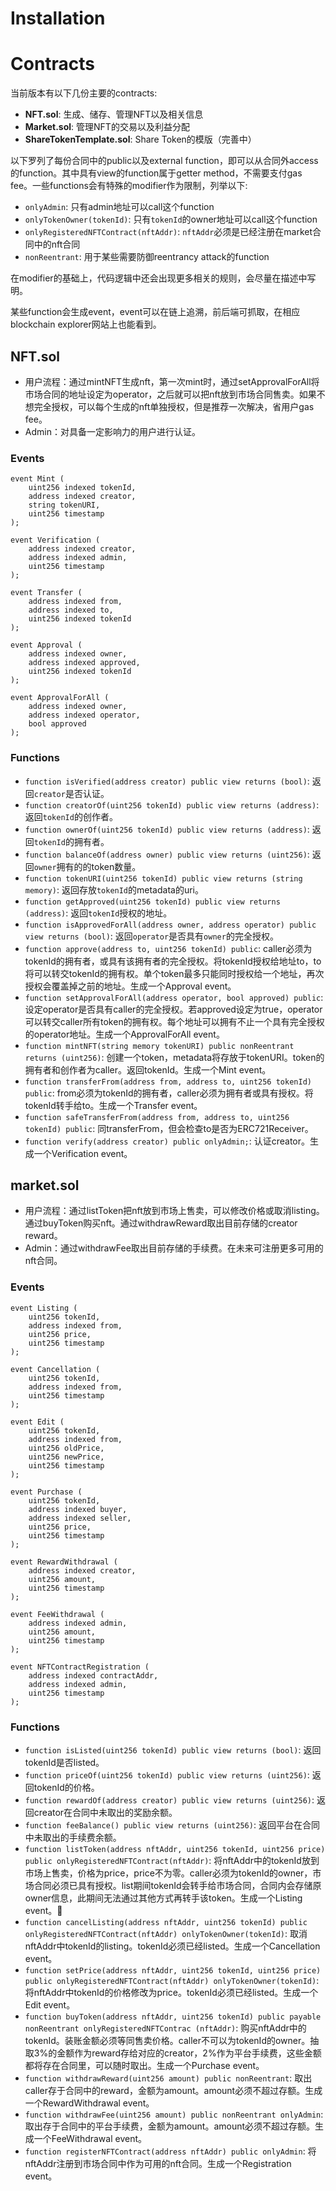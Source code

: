 # Installation

# Contracts
当前版本有以下几份主要的contracts:
 - __NFT.sol__: 生成、储存、管理NFT以及相关信息
 - __Market.sol__: 管理NFT的交易以及利益分配
 - __ShareTokenTemplate.sol__: Share Token的模版（完善中）

 以下罗列了每份合同中的public以及external function，即可以从合同外access的function。其中具有view的function属于getter method，不需要支付gas fee。一些functions会有特殊的modifier作为限制，列举以下: 
 - `onlyAdmin`: 只有admin地址可以call这个function
 - `onlyTokenOwner(tokenId)`: 只有`tokenId`的owner地址可以call这个function
 - `onlyRegisteredNFTContract(nftAddr)`: `nftAddr`必须是已经注册在market合同中的nft合同
 - `nonReentrant`: 用于某些需要防御reentrancy attack的function

 在modifier的基础上，代码逻辑中还会出现更多相关的规则，会尽量在描述中写明。

 某些function会生成event，event可以在链上追溯，前后端可抓取，在相应blockchain explorer网站上也能看到。

## NFT.sol
 - 用户流程：通过mintNFT生成nft，第一次mint时，通过setApprovalForAll将市场合同的地址设定为operator，之后就可以把nft放到市场合同售卖。如果不想完全授权，可以每个生成的nft单独授权，但是推荐一次解决，省用户gas fee。
 - Admin：对具备一定影响力的用户进行认证。

### Events
    event Mint (
        uint256 indexed tokenId,
        address indexed creator,
        string tokenURI,
        uint256 timestamp
    );

    event Verification (
        address indexed creator,
        address indexed admin,
        uint256 timestamp
    );

    event Transfer (
        address indexed from,
        address indexed to,
        uint256 indexed tokenId
    );

    event Approval (
        address indexed owner,
        address indexed approved,
        uint256 indexed tokenId
    );

    event ApprovalForAll (
        address indexed owner,
        address indexed operator,
        bool approved
    );

### Functions
 - `function isVerified(address creator) public view returns (bool)`: 返回`creator`是否认证。
 - `function creatorOf(uint256 tokenId) public view returns (address)`: 返回`tokenId`的创作者。
 - `function ownerOf(uint256 tokenId) public view returns (address)`: 返回`tokenId`的拥有者。
 - `function balanceOf(address owner) public view returns (uint256)`: 返回`owner`拥有的的token数量。
 - `function tokenURI(uint256 tokenId) public view returns (string memory)`: 返回存放`tokenId`的metadata的uri。
 - `function getApproved(uint256 tokenId) public view returns (address)`: 返回`tokenId`授权的地址。
 - `function isApprovedForAll(address owner, address operator) public view returns (bool)`: 返回`operator`是否具有`owner`的完全授权。
 - `function approve(address to, uint256 tokenId) public`: caller必须为tokenId的拥有者，或具有该拥有者的完全授权。将tokenId授权给地址to，to将可以转交tokenId的拥有权。单个token最多只能同时授权给一个地址，再次授权会覆盖掉之前的地址。生成一个Approval event。
 - `function setApprovalForAll(address operator, bool approved) public`: 设定operator是否具有caller的完全授权。若approved设定为true，operator可以转交caller所有token的拥有权。每个地址可以拥有不止一个具有完全授权的operator地址。生成一个ApprovalForAll event。
 - `function mintNFT(string memory tokenURI) public nonReentrant returns (uint256)`: 创建一个token，metadata将存放于tokenURI。token的拥有者和创作者为caller。返回tokenId。生成一个Mint event。
 - `function transferFrom(address from, address to, uint256 tokenId) public`: from必须为tokenId的拥有者，caller必须为拥有者或具有授权。将tokenId转手给to。生成一个Transfer event。
 - `function safeTransferFrom(address from, address to, uint256 tokenId) public`: 同transferFrom，但会检查to是否为ERC721Receiver。
 - `function verify(address creator) public onlyAdmin;`: 认证creator。生成一个Verification event。

 ## market.sol
 - 用户流程：通过listToken把nft放到市场上售卖，可以修改价格或取消listing。通过buyToken购买nft。通过withdrawReward取出目前存储的creator reward。
 - Admin：通过withdrawFee取出目前存储的手续费。在未来可注册更多可用的nft合同。

 ### Events
    event Listing (
        uint256 tokenId,
        address indexed from,
        uint256 price,
        uint256 timestamp
    );

    event Cancellation (
        uint256 tokenId,
        address indexed from,
        uint256 timestamp
    );

    event Edit (
        uint256 tokenId,
        address indexed from,
        uint256 oldPrice,
        uint256 newPrice,
        uint256 timestamp
    );

    event Purchase (
        uint256 tokenId,
        address indexed buyer,
        address indexed seller,
        uint256 price,
        uint256 timestamp
    );

    event RewardWithdrawal (
        address indexed creator,
        uint256 amount,
        uint256 timestamp
    );

    event FeeWithdrawal (
        address indexed admin,
        uint256 amount,
        uint256 timestamp
    );

    event NFTContractRegistration (
        address indexed contractAddr,
        address indexed admin,
        uint256 timestamp
    );

 ### Functions
 - `function isListed(uint256 tokenId) public view returns (bool)`: 返回tokenId是否listed。
 - `function priceOf(uint256 tokenId) public view returns (uint256)`: 返回tokenId的价格。
 - `function rewardOf(address creator) public view returns (uint256)`: 返回creator在合同中未取出的奖励余额。
 - `function feeBalance() public view returns (uint256)`: 返回平台在合同中未取出的手续费余额。
 - `function listToken(address nftAddr, uint256 tokenId, uint256 price) public onlyRegisteredNFTContract(nftAddr)`: 将nftAddr中的tokenId放到市场上售卖，价格为price，price不为零。caller必须为tokenId的owner，市场合同必须已具有授权。list期间tokenId会转手给市场合同，合同内会存储原owner信息，此期间无法通过其他方式再转手该token。生成一个Listing event。
 - `function cancelListing(address nftAddr, uint256 tokenId) public onlyRegisteredNFTContract(nftAddr) onlyTokenOwner(tokenId)`: 取消nftAddr中tokenId的listing。tokenId必须已经listed。生成一个Cancellation event。
 - `function setPrice(address nftAddr, uint256 tokenId, uint256 price) public onlyRegisteredNFTContract(nftAddr) onlyTokenOwner(tokenId)`: 将nftAddr中tokenId的价格修改为price。tokenId必须已经listed。生成一个Edit event。
 - `function buyToken(address nftAddr, uint256 tokenId) public payable nonReentrant onlyRegisteredNFTContrac (nftAddr)`: 购买nftAddr中的tokenId。装账金额必须等同售卖价格。caller不可以为tokenId的owner。抽取3%的金额作为reward存给对应的creator，2%作为平台手续费，这些金额都将存在合同里，可以随时取出。生成一个Purchase event。
 - `function withdrawReward(uint256 amount) public nonReentrant`: 取出caller存于合同中的reward，金额为amount。amount必须不超过存额。生成一个RewardWithdrawal event。
 - `function withdrawFee(uint256 amount) public nonReentrant onlyAdmin`: 取出存于合同中的平台手续费，金额为amount。amount必须不超过存额。生成一个FeeWithdrawal event。
 - `function registerNFTContract(address nftAddr) public onlyAdmin`: 将nftAddr注册到市场合同中作为可用的nft合同。生成一个Registration event。
